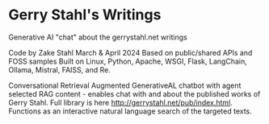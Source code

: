 # Gerry Stahl's Writings

Generative AI "chat" about the gerrystahl.net writings

Code by Zake Stahl
March & April 2024
Based on public/shared APIs and FOSS samples
Built on Linux, Python, Apache, WSGI, Flask, LangChain, Ollama, Mistral, FAISS, and Re.

Conversational Retrieval Augmented GenerativeAL chatbot 
with agent selected RAG content - 
enables chat with and about the published works of Gerry Stahl. 
Full library is here http://gerrystahl.net/pub/index.html. 
Functions as an interactive natural language search of the targeted texts.
